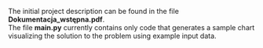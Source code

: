 The initial project description can be found in the file **Dokumentacja_wstępna.pdf**.  
The file **main.py** currently contains only code that generates a sample chart visualizing the solution to the problem using example input data.
